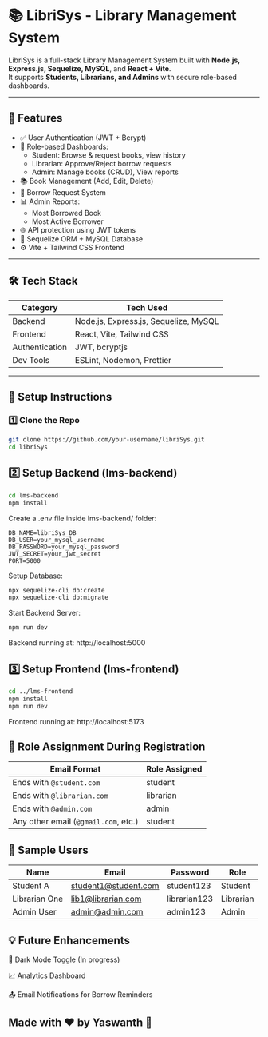 # 📚 LibriSys - Library Management System

LibriSys is a full-stack Library Management System built with **Node.js, Express.js, Sequelize, MySQL**, and **React + Vite**.  
It supports **Students, Librarians, and Admins** with secure role-based dashboards.

---

## 🚀 Features

- ✅ User Authentication (JWT + Bcrypt)
- 🔐 Role-based Dashboards:
  - Student: Browse & request books, view history
  - Librarian: Approve/Reject borrow requests
  - Admin: Manage books (CRUD), View reports
- 📚 Book Management (Add, Edit, Delete)
- 📨 Borrow Request System
- 📊 Admin Reports:
  - Most Borrowed Book
  - Most Active Borrower
- 🌐 API protection using JWT tokens
- 💾 Sequelize ORM + MySQL Database
- ⚙️ Vite + Tailwind CSS Frontend

---

## 🛠 Tech Stack

| Category    | Tech Used                                 |
|-------------|-------------------------------------------|
| Backend     | Node.js, Express.js, Sequelize, MySQL     |
| Frontend    | React, Vite, Tailwind CSS                 |
| Authentication | JWT, bcryptjs                        |
| Dev Tools   | ESLint, Nodemon, Prettier                 |

---

## 🔧 Setup Instructions

### 1️⃣ Clone the Repo

```bash
git clone https://github.com/your-username/libriSys.git
cd libriSys
```
## 2️⃣ Setup Backend (lms-backend)

```bash
cd lms-backend
npm install
```

Create a .env file inside lms-backend/ folder:

```env
DB_NAME=libriSys_DB
DB_USER=your_mysql_username
DB_PASSWORD=your_mysql_password
JWT_SECRET=your_jwt_secret
PORT=5000
```
Setup Database:
```bash
npx sequelize-cli db:create
npx sequelize-cli db:migrate
```
Start Backend Server:
```bash
npm run dev
```
Backend running at: http://localhost:5000

## 3️⃣ Setup Frontend (lms-frontend)
```bash
cd ../lms-frontend
npm install
npm run dev
```
Frontend running at: http://localhost:5173

## 🔐 Role Assignment During Registration
| Email Format | Role Assigned |
|--------------|---------------|
| Ends with `@student.com`    | student |
| Ends with `@librarian.com`  | librarian |
| Ends with `@admin.com`      | admin |
| Any other email (`@gmail.com`, etc.) | student |

## 🧪 Sample Users
| Name          | Email                  | Password     | Role      |
|---------------|-------------------------|--------------|-----------|
| Student A     | student1@student.com        | student123   | Student   |
| Librarian One | lib1@librarian.com        | librarian123 | Librarian |
| Admin User     | admin@admin.com          | admin123     | Admin     |

## 💡 Future Enhancements
🌙 Dark Mode Toggle (In progress)

📈 Analytics Dashboard

📤 Email Notifications for Borrow Reminders

## Made with ❤️ by Yaswanth 🚀